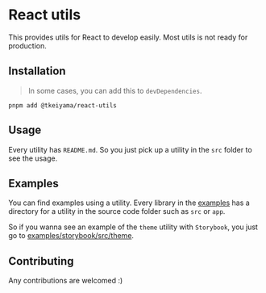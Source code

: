 # React utils

This provides utils for React to develop easily.
Most utils is not ready for production.

## Installation

> In some cases, you can add this to `devDependencies`.

```
pnpm add @tkeiyama/react-utils
```

## Usage

Every utility has `README.md`. So you just pick up a utility in the `src` folder to see the usage.

## Examples

You can find examples using a utility.
Every library in the [examples](./examples) has a directory for a utility in the source code folder such as `src` or `app`.

So if you wanna see an example of the `theme` utility with `Storybook`, you just go to [examples/storybook/src/theme](./examples//storybook/src/theme).

## Contributing

Any contributions are welcomed :)

